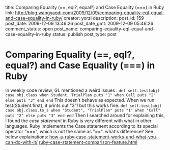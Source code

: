 title: Comparing Equality (==, eql?, equal?) and Case Equality (===) in Ruby
link: http://blog.wangyaodi.com/2009/12/09/comparing-equality-eql-equal-and-case-equality-in-ruby/
creator: yorzi
description: 
post_id: 159
post_date: 2009-12-09 13:46:26
post_date_gmt: 2009-12-09 05:46:26
comment_status: open
post_name: comparing-equality-eql-equal-and-case-equality-in-ruby
status: publish
post_type: post

# Comparing Equality (==, eql?, equal?) and Case Equality (===) in Ruby

In weekly code review, GL mentioned a weird issues : ` def self.test(obj) case obj.class when Student, TrialPlan puts "1" when Call puts "2" else puts "3" end end ` This doesn't behave as expected. When we run test(Student.first), it prints out "3"! but this works fine. ` def self.test(obj) case obj.class.to_s when "Student", "TrialPlan" puts "1" when "Call" puts "2" else puts "3" end end ` Then I searched around for explaining this, I found the _case statement_ in Ruby is very different with what in other languages. Ruby implements the Case statement according to its special operator "===", which is not the same as "==". what's difference? See below explainations: [how-a-ruby-case-statement-works-and-what-you-can-do-with-it/](http://www.skorks.com/2009/08/how-a-ruby-case-statement-works-and-what-you-can-do-with-it/) [ruby-case-statement-comparison-feature.html](http://blog.mustmodify.com/2008/11/ruby-case-statement-comparison-feature.html)